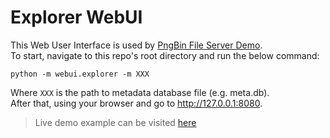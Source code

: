 # Explorer WebUI

This Web User Interface is used by [PngBin File Server Demo](../../notebooks).  
To start, navigate to this repo's root directory and run the below command:
```
python -m webui.explorer -m XXX
```
Where `XXX` is the path to metadata database file (e.g. meta.db).  
After that, using your browser and go to http://127.0.0.1:8080.
> Live demo example can be visited [here](https://pngbindemo.theyoke.repl.co)
